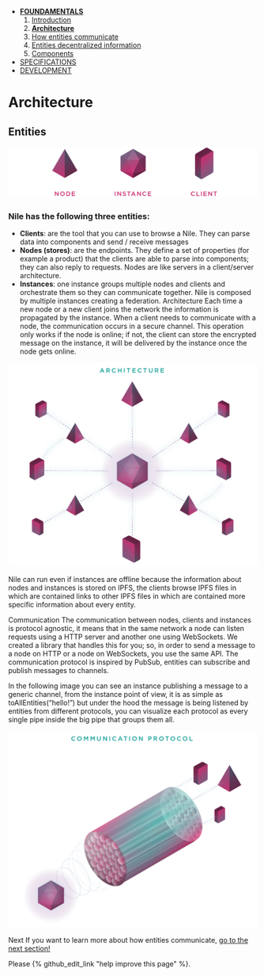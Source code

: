 * [**FOUNDAMENTALS**](../index.md)
  1. [Introduction](../index.md)
  2. [**Architecture**](architecture.md)
  3. [How entities communicate](communication.md)
  4. [Entities decentralized information](decentralization.md)
  5. [Components](components.md)
* [SPECIFICATIONS](../specifications/client-management.md)
* [DEVELOPMENT](../development/get-started.md)

# Architecture

## Entities

![entities](../images/architecture/1-entities.png)

### Nile has the following three entities:

- **Clients**: are the tool that you can use to browse a Nile. They can parse data into components and send / receive messages
- **Nodes (stores)**: are the endpoints. They define a set of properties (for example a product) that the clients are able to parse into components; they can also reply to requests. Nodes are like servers in a client/server architecture.
- **Instances**: one instance groups multiple nodes and clients and orchestrate them so they can communicate together. Nile is composed by multiple instances creating a federation.
Architecture
Each time a new node or a new client joins the network the information is propagated by the instance. When a client needs to communicate with a node, the communication occurs in a secure channel. This operation only works if the node is online; if not, the client can store the encrypted message on the instance, it will be delivered by the instance once the node gets online.

![architecture](../images/architecture/2-architecture.png)

Nile can run even if instances are offline because the information about nodes and instances is stored on IPFS, the clients browse IPFS files in which are contained links to other IPFS files in which are contained more specific information about every entity.

Communication
The communication between nodes, clients and instances is protocol agnostic, it means that in the same network a node can listen requests using a HTTP server and another one using WebSockets. We created a library that handles this for you; so, in order to send a message to a node on HTTP or a node on WebSockets, you use the same API. The communication protocol is inspired by PubSub, entities can subscribe and publish messages to channels.

In the following image you can see an instance publishing a message to a generic channel, from the instance point of view, it is as simple as toAllEntities(“hello!”) but under the hood the message is being listened by entities from different protocols, you can visualize each protocol as every single pipe inside the big pipe that groups them all.

![communication](../images/architecture/3-communication.png)

Next
If you want to learn more about how entities communicate, [go to the next section!](communication.md)

Please {% github_edit_link "help improve this page" %}.
